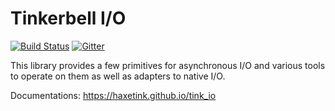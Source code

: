 # Tinkerbell I/O

[![Build Status](https://github.com/haxetink/tink_io/actions/workflows/ci.yml/badge.svg)](https://github.com/haxetink/tink_io/actions)
[![Gitter](https://badges.gitter.im/Join%20Chat.svg)](https://gitter.im/haxetink/public)

This library provides a few primitives for asynchronous I/O and various tools to operate on them as well as adapters to native I/O.

Documentations: https://haxetink.github.io/tink_io
